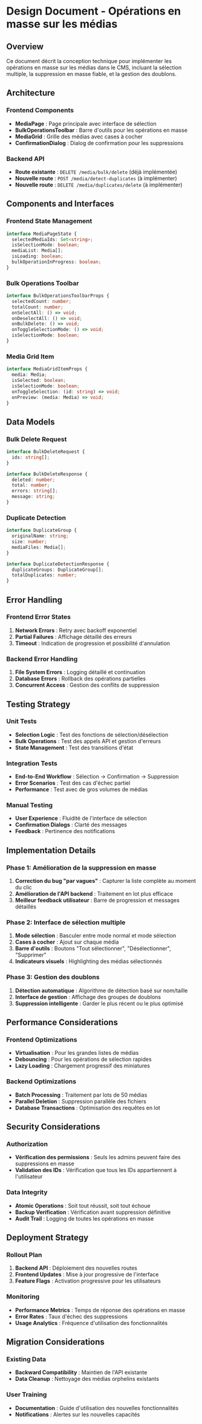 # Design Document - Opérations en masse sur les médias

## Overview

Ce document décrit la conception technique pour implémenter les opérations en masse sur les médias dans le CMS, incluant la sélection multiple, la suppression en masse fiable, et la gestion des doublons.

## Architecture

### Frontend Components
- **MediaPage** : Page principale avec interface de sélection
- **BulkOperationsToolbar** : Barre d'outils pour les opérations en masse
- **MediaGrid** : Grille des médias avec cases à cocher
- **ConfirmationDialog** : Dialog de confirmation pour les suppressions

### Backend API
- **Route existante** : `DELETE /media/bulk/delete` (déjà implémentée)
- **Nouvelle route** : `POST /media/detect-duplicates` (à implémenter)
- **Nouvelle route** : `DELETE /media/duplicates/delete` (à implémenter)

## Components and Interfaces

### Frontend State Management

```typescript
interface MediaPageState {
  selectedMediaIds: Set<string>;
  isSelectionMode: boolean;
  mediaList: Media[];
  isLoading: boolean;
  bulkOperationInProgress: boolean;
}
```

### Bulk Operations Toolbar

```typescript
interface BulkOperationsToolbarProps {
  selectedCount: number;
  totalCount: number;
  onSelectAll: () => void;
  onDeselectAll: () => void;
  onBulkDelete: () => void;
  onToggleSelectionMode: () => void;
  isSelectionMode: boolean;
}
```

### Media Grid Item

```typescript
interface MediaGridItemProps {
  media: Media;
  isSelected: boolean;
  isSelectionMode: boolean;
  onToggleSelection: (id: string) => void;
  onPreview: (media: Media) => void;
}
```

## Data Models

### Bulk Delete Request
```typescript
interface BulkDeleteRequest {
  ids: string[];
}

interface BulkDeleteResponse {
  deleted: number;
  total: number;
  errors: string[];
  message: string;
}
```

### Duplicate Detection
```typescript
interface DuplicateGroup {
  originalName: string;
  size: number;
  mediaFiles: Media[];
}

interface DuplicateDetectionResponse {
  duplicateGroups: DuplicateGroup[];
  totalDuplicates: number;
}
```

## Error Handling

### Frontend Error States
1. **Network Errors** : Retry avec backoff exponentiel
2. **Partial Failures** : Affichage détaillé des erreurs
3. **Timeout** : Indication de progression et possibilité d'annulation

### Backend Error Handling
1. **File System Errors** : Logging détaillé et continuation
2. **Database Errors** : Rollback des opérations partielles
3. **Concurrent Access** : Gestion des conflits de suppression

## Testing Strategy

### Unit Tests
- **Selection Logic** : Test des fonctions de sélection/désélection
- **Bulk Operations** : Test des appels API et gestion d'erreurs
- **State Management** : Test des transitions d'état

### Integration Tests
- **End-to-End Workflow** : Sélection → Confirmation → Suppression
- **Error Scenarios** : Test des cas d'échec partiel
- **Performance** : Test avec de gros volumes de médias

### Manual Testing
- **User Experience** : Fluidité de l'interface de sélection
- **Confirmation Dialogs** : Clarté des messages
- **Feedback** : Pertinence des notifications

## Implementation Details

### Phase 1: Amélioration de la suppression en masse
1. **Correction du bug "par vagues"** : Capturer la liste complète au moment du clic
2. **Amélioration de l'API backend** : Traitement en lot plus efficace
3. **Meilleur feedback utilisateur** : Barre de progression et messages détaillés

### Phase 2: Interface de sélection multiple
1. **Mode sélection** : Basculer entre mode normal et mode sélection
2. **Cases à cocher** : Ajout sur chaque média
3. **Barre d'outils** : Boutons "Tout sélectionner", "Désélectionner", "Supprimer"
4. **Indicateurs visuels** : Highlighting des médias sélectionnés

### Phase 3: Gestion des doublons
1. **Détection automatique** : Algorithme de détection basé sur nom/taille
2. **Interface de gestion** : Affichage des groupes de doublons
3. **Suppression intelligente** : Garder le plus récent ou le plus optimisé

## Performance Considerations

### Frontend Optimizations
- **Virtualisation** : Pour les grandes listes de médias
- **Debouncing** : Pour les opérations de sélection rapides
- **Lazy Loading** : Chargement progressif des miniatures

### Backend Optimizations
- **Batch Processing** : Traitement par lots de 50 médias
- **Parallel Deletion** : Suppression parallèle des fichiers
- **Database Transactions** : Optimisation des requêtes en lot

## Security Considerations

### Authorization
- **Vérification des permissions** : Seuls les admins peuvent faire des suppressions en masse
- **Validation des IDs** : Vérification que tous les IDs appartiennent à l'utilisateur

### Data Integrity
- **Atomic Operations** : Soit tout réussit, soit tout échoue
- **Backup Verification** : Vérification avant suppression définitive
- **Audit Trail** : Logging de toutes les opérations en masse

## Deployment Strategy

### Rollout Plan
1. **Backend API** : Déploiement des nouvelles routes
2. **Frontend Updates** : Mise à jour progressive de l'interface
3. **Feature Flags** : Activation progressive pour les utilisateurs

### Monitoring
- **Performance Metrics** : Temps de réponse des opérations en masse
- **Error Rates** : Taux d'échec des suppressions
- **Usage Analytics** : Fréquence d'utilisation des fonctionnalités

## Migration Considerations

### Existing Data
- **Backward Compatibility** : Maintien de l'API existante
- **Data Cleanup** : Nettoyage des médias orphelins existants

### User Training
- **Documentation** : Guide d'utilisation des nouvelles fonctionnalités
- **Notifications** : Alertes sur les nouvelles capacités